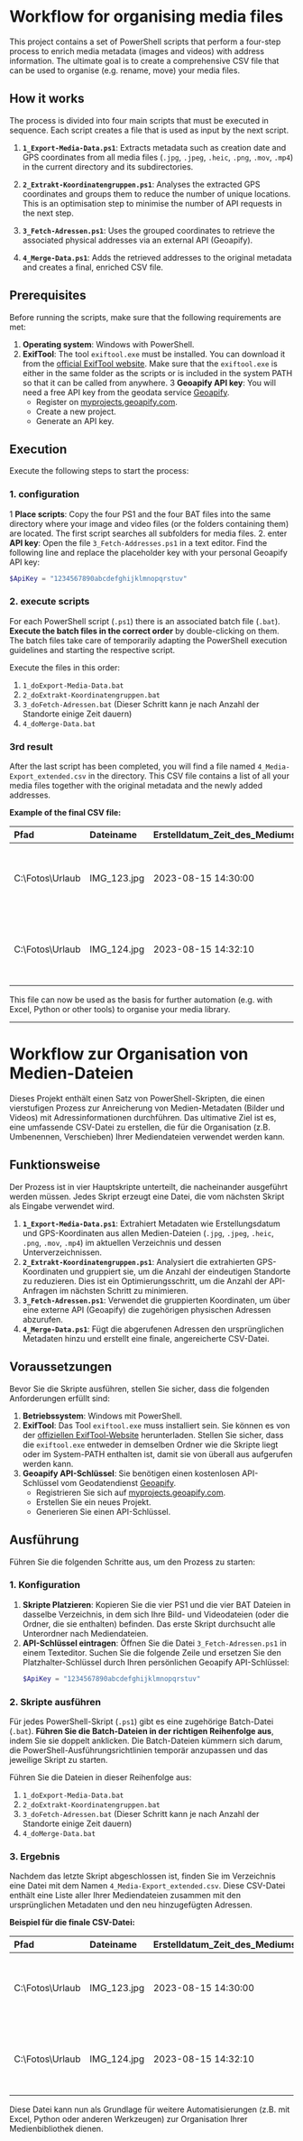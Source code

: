 # Workflow for organising media files

This project contains a set of PowerShell scripts that perform a four-step process to enrich media metadata (images and videos) with address information. The ultimate goal is to create a comprehensive CSV file that can be used to organise (e.g. rename, move) your media files.

## How it works

The process is divided into four main scripts that must be executed in sequence. Each script creates a file that is used as input by the next script.

1.  **`1_Export-Media-Data.ps1`**: Extracts metadata such as creation date and GPS coordinates from all media files (`.jpg`, `.jpeg`, `.heic`, `.png`, `.mov`, `.mp4`) in the current directory and its subdirectories.

2.  **`2_Extrakt-Koordinatengruppen.ps1`**: Analyses the extracted GPS coordinates and groups them to reduce the number of unique locations. This is an optimisation step to minimise the number of API requests in the next step.

3.  **`3_Fetch-Adressen.ps1`**: Uses the grouped coordinates to retrieve the associated physical addresses via an external API (Geoapify).

4.  **`4_Merge-Data.ps1`**: Adds the retrieved addresses to the original metadata and creates a final, enriched CSV file.



## Prerequisites

Before running the scripts, make sure that the following requirements are met:

1. **Operating system**: Windows with PowerShell.
2. **ExifTool**: The tool `exiftool.exe` must be installed. You can download it from the [official ExifTool website](https://exiftool.org/). Make sure that the `exiftool.exe` is either in the same folder as the scripts or is included in the system PATH so that it can be called from anywhere.
3 **Geoapify API key**: You will need a free API key from the geodata service [Geoapify](https://www.geoapify.com/).
    * Register on [myprojects.geoapify.com](https://myprojects.geoapify.com).
    * Create a new project.
    * Generate an API key.

## Execution

Execute the following steps to start the process:



### 1. configuration

1 **Place scripts**: Copy the four PS1 and the four BAT files into the same directory where your image and video files (or the folders containing them) are located. The first script searches all subfolders for media files.
2. enter **API key**: Open the file `3_Fetch-Addresses.ps1` in a text editor. Find the following line and replace the placeholder key with your personal Geoapify API key:
 ```powershell
 $ApiKey = "1234567890abcdefghijklmnopqrstuv"
 ```

### 2. execute scripts

For each PowerShell script (`.ps1`) there is an associated batch file (`.bat`). **Execute the batch files in the correct order** by double-clicking on them. The batch files take care of temporarily adapting the PowerShell execution guidelines and starting the respective script.

Execute the files in this order:



1.  `1_doExport-Media-Data.bat`
2.  `2_doExtrakt-Koordinatengruppen.bat`
3.  `3_doFetch-Adressen.bat` (Dieser Schritt kann je nach Anzahl der Standorte einige Zeit dauern)
4.  `4_doMerge-Data.bat`

### 3rd result

After the last script has been completed, you will find a file named `4_Media-Export_extended.csv` in the directory. This CSV file contains a list of all your media files together with the original metadata and the newly added addresses.

**Example of the final CSV file:**

| Pfad | Dateiname | Erstelldatum_Zeit_des_Mediums | latitude | longitude | Adresse |
| :--- | :--- | :--- | :--- | :--- | :--- |
| C:\Fotos\Urlaub | IMG_123.jpg | 2023-08-15 14:30:00 | 48.13052 | 10.99327 | Ritterschwemme zu Kaltenberg, Schloßstraße 11, 82269 Kaltenberg, Germany |
| C:\Fotos\Urlaub | IMG_124.jpg | 2023-08-15 14:32:10 | 48.13052 | 10.99327 | Ritterschwemme zu Kaltenberg, Schloßstraße 11, 82269 Kaltenberg, Germany |

This file can now be used as the basis for further automation (e.g. with Excel, Python or other tools) to organise your media library.



-----


# Workflow zur Organisation von Medien-Dateien

Dieses Projekt enthält einen Satz von PowerShell-Skripten, die einen vierstufigen Prozess zur Anreicherung von Medien-Metadaten (Bilder und Videos) mit Adressinformationen durchführen. Das ultimative Ziel ist es, eine umfassende CSV-Datei zu erstellen, die für die Organisation (z.B. Umbenennen, Verschieben) Ihrer Mediendateien verwendet werden kann.

## Funktionsweise

Der Prozess ist in vier Hauptskripte unterteilt, die nacheinander ausgeführt werden müssen. Jedes Skript erzeugt eine Datei, die vom nächsten Skript als Eingabe verwendet wird.

1.  **`1_Export-Media-Data.ps1`**: Extrahiert Metadaten wie Erstellungsdatum und GPS-Koordinaten aus allen Medien-Dateien (`.jpg`, `.jpeg`, `.heic`, `.png`, `.mov`, `.mp4`) im aktuellen Verzeichnis und dessen Unterverzeichnissen.
2.  **`2_Extrakt-Koordinatengruppen.ps1`**: Analysiert die extrahierten GPS-Koordinaten und gruppiert sie, um die Anzahl der eindeutigen Standorte zu reduzieren. Dies ist ein Optimierungsschritt, um die Anzahl der API-Anfragen im nächsten Schritt zu minimieren.
3.  **`3_Fetch-Adressen.ps1`**: Verwendet die gruppierten Koordinaten, um über eine externe API (Geoapify) die zugehörigen physischen Adressen abzurufen.
4.  **`4_Merge-Data.ps1`**: Fügt die abgerufenen Adressen den ursprünglichen Metadaten hinzu und erstellt eine finale, angereicherte CSV-Datei.

## Voraussetzungen

Bevor Sie die Skripte ausführen, stellen Sie sicher, dass die folgenden Anforderungen erfüllt sind:

1.  **Betriebssystem**: Windows mit PowerShell.
2.  **ExifTool**: Das Tool `exiftool.exe` muss installiert sein. Sie können es von der [offiziellen ExifTool-Website](https://exiftool.org/) herunterladen. Stellen Sie sicher, dass die `exiftool.exe` entweder in demselben Ordner wie die Skripte liegt oder im System-PATH enthalten ist, damit sie von überall aus aufgerufen werden kann.
3.  **Geoapify API-Schlüssel**: Sie benötigen einen kostenlosen API-Schlüssel vom Geodatendienst [Geoapify](https://www.geoapify.com/).
    *   Registrieren Sie sich auf [myprojects.geoapify.com](https://myprojects.geoapify.com).
    *   Erstellen Sie ein neues Projekt.
    *   Generieren Sie einen API-Schlüssel.

## Ausführung

Führen Sie die folgenden Schritte aus, um den Prozess zu starten:

### 1. Konfiguration

1.  **Skripte Platzieren**: Kopieren Sie die vier PS1 und die vier BAT Dateien in dasselbe Verzeichnis, in dem sich Ihre Bild- und Videodateien (oder die Ordner, die sie enthalten)  befinden. Das erste Skript durchsucht alle Unterordner nach Mediendateien.
2.  **API-Schlüssel eintragen**: Öffnen Sie die Datei `3_Fetch-Adressen.ps1` in einem Texteditor. Suchen Sie die folgende Zeile und ersetzen Sie den Platzhalter-Schlüssel durch Ihren persönlichen Geoapify API-Schlüssel:
    ```powershell
    $ApiKey = "1234567890abcdefghijklmnopqrstuv"
    ```

### 2. Skripte ausführen

Für jedes PowerShell-Skript (`.ps1`) gibt es eine zugehörige Batch-Datei (`.bat`). **Führen Sie die Batch-Dateien in der richtigen Reihenfolge aus**, indem Sie sie doppelt anklicken. Die Batch-Dateien kümmern sich darum, die PowerShell-Ausführungsrichtlinien temporär anzupassen und das jeweilige Skript zu starten.

Führen Sie die Dateien in dieser Reihenfolge aus:

1.  `1_doExport-Media-Data.bat`
2.  `2_doExtrakt-Koordinatengruppen.bat`
3.  `3_doFetch-Adressen.bat` (Dieser Schritt kann je nach Anzahl der Standorte einige Zeit dauern)
4.  `4_doMerge-Data.bat`

### 3. Ergebnis

Nachdem das letzte Skript abgeschlossen ist, finden Sie im Verzeichnis eine Datei mit dem Namen `4_Media-Export_extended.csv`. Diese CSV-Datei enthält eine Liste aller Ihrer Mediendateien zusammen mit den ursprünglichen Metadaten und den neu hinzugefügten Adressen.

**Beispiel für die finale CSV-Datei:**

| Pfad | Dateiname | Erstelldatum_Zeit_des_Mediums | latitude | longitude | Adresse |
| :--- | :--- | :--- | :--- | :--- | :--- |
| C:\Fotos\Urlaub | IMG_123.jpg | 2023-08-15 14:30:00 | 48.13052 | 10.99327 | Ritterschwemme zu Kaltenberg, Schloßstraße 11, 82269 Kaltenberg, Germany |
| C:\Fotos\Urlaub | IMG_124.jpg | 2023-08-15 14:32:10 | 48.13052 | 10.99327 | Ritterschwemme zu Kaltenberg, Schloßstraße 11, 82269 Kaltenberg, Germany |

Diese Datei kann nun als Grundlage für weitere Automatisierungen (z.B. mit Excel, Python oder anderen Werkzeugen) zur Organisation Ihrer Medienbibliothek dienen.

